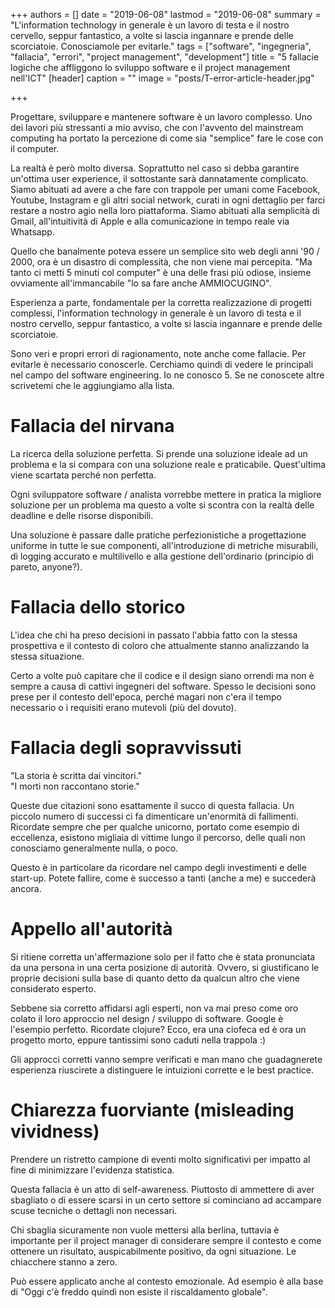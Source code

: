 +++
authors = []
date = "2019-06-08"
lastmod = "2019-06-08"
summary = "L'information technology in generale è un lavoro di testa e il nostro cervello, seppur fantastico, a volte si lascia ingannare e prende delle scorciatoie. Conosciamole per evitarle."
tags = ["software", "ingegneria", "fallacia", "errori", "project management", "development"]
title = "5 fallacie logiche che affliggono lo sviluppo software e il project management nell'ICT"
[header]
caption = ""
image = "posts/T-error-article-header.jpg"

+++

Progettare, sviluppare e mantenere software è un lavoro complesso. Uno dei lavori più stressanti a mio avviso, che con l'avvento del mainstream computing ha portato la percezione di come sia "semplice" fare le cose con il computer.

La realtà è però molto diversa. Soprattutto nel caso si debba garantire un'ottima user experience, il sottostante sarà dannatamente complicato. Siamo abituati ad avere a che fare con trappole per umani come Facebook, Youtube, Instagram e gli altri social network, curati in ogni dettaglio per farci restare a nostro agio nella loro piattaforma. Siamo abituati alla semplicità di Gmail, all'intuitività di Apple e alla comunicazione in tempo reale via Whatsapp.

Quello che banalmente poteva essere un semplice sito web degli anni '90 / 2000, ora è un disastro di complessità, che non viene mai percepita. "Ma tanto ci metti 5 minuti col computer" è una delle frasi più odiose, insieme ovviamente all'immancabile "lo sa fare anche AMMIOCUGINO".

Esperienza a parte, fondamentale per la corretta realizzazione di progetti complessi, l'information technology in generale è un lavoro di testa e il nostro cervello, seppur fantastico, a volte si lascia ingannare e prende delle scorciatoie.

Sono veri e propri errori di ragionamento, note anche come fallacie. Per evitarle è necessario conoscerle. Cerchiamo quindi di vedere le principali nel campo del software engineering. Io ne conosco 5. Se ne conoscete altre scrivetemi che le aggiungiamo alla lista.

# Fallacia del nirvana

La ricerca della soluzione perfetta. Si prende una soluzione ideale ad un problema e la si compara con una soluzione reale e praticabile. Quest'ultima viene scartata perché non perfetta.

Ogni sviluppatore software / analista vorrebbe mettere in pratica la migliore soluzione per un problema ma questo a volte si scontra con la realtà delle deadline e delle risorse disponibili.

Una soluzione è passare dalle pratiche perfezionistiche a progettazione uniforme in tutte le sue componenti, all'introduzione di metriche misurabili, di logging accurato e multilivello e alla gestione dell'ordinario (principio di pareto, anyone?).

# Fallacia dello storico

L'idea che chi ha preso decisioni in passato l'abbia fatto con la stessa prospettiva e il contesto di coloro che attualmente stanno analizzando la stessa situazione.

Certo a volte può capitare che il codice e il design siano orrendi ma non è sempre a causa di cattivi ingegneri del software. Spesso le decisioni sono prese per il contesto dell'epoca, perché magari non c'era il tempo necessario o i requisiti erano mutevoli (più del dovuto).

# Fallacia degli sopravvissuti

"La storia è scritta dai vincitori."  
"I morti non raccontano storie."

Queste due citazioni sono esattamente il succo di questa fallacia. Un piccolo numero di successi ci fa dimenticare un'enormità di fallimenti. Ricordate sempre che per qualche unicorno, portato come esempio di eccellenza, esistono migliaia di vittime lungo il percorso, delle quali non conosciamo generalmente nulla, o poco.

Questo è in particolare da ricordare nel campo degli investimenti e delle start-up. Potete fallire, come è successo a tanti (anche a me) e succederà ancora.

# Appello all'autorità

Si ritiene corretta un'affermazione solo per il fatto che è stata pronunciata da una persona in una certa posizione di autorità. Ovvero, si giustificano le proprie decisioni sulla base di quanto detto da qualcun altro che viene considerato esperto.

Sebbene sia corretto affidarsi agli esperti, non va mai preso come oro colato il loro approccio nel design / sviluppo di software. Google è l'esempio perfetto. Ricordate clojure? Ecco, era una ciofeca ed è ora un progetto morto, eppure tantissimi sono caduti nella trappola :)

Gli approcci corretti vanno sempre verificati e man mano che guadagnerete esperienza riuscirete a distinguere le intuizioni corrette e le best practice.

# Chiarezza fuorviante (misleading vividness)

Prendere un ristretto campione di eventi molto significativi per impatto al fine di minimizzare l'evidenza statistica.

Questa fallacia è un atto di self-awareness. Piuttosto di ammettere di aver sbagliato o di essere scarsi in un certo settore si cominciano ad accampare scuse tecniche o dettagli non necessari.

Chi sbaglia sicuramente non vuole mettersi alla berlina, tuttavia è importante per il project manager di considerare sempre il contesto e come ottenere un risultato, auspicabilmente positivo, da ogni situazione. Le chiacchere stanno a zero.

Può essere applicato anche al contesto emozionale. Ad esempio è alla base di "Oggi c'è freddo quindi non esiste il riscaldamento globale".
